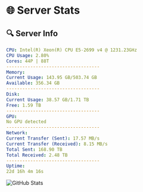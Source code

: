 # 🌐 Server Stats
## 🔍 Server Info
```yaml
CPU: Intel(R) Xeon(R) CPU E5-2699 v4 @ 1231.23GHz
CPU Usage: 2.80%
Cores: 44P | 88T
-----------------------------------
Memory:
Current Usage: 143.95 GB/503.74 GB
Available: 356.34 GB
-----------------------------------
Disk:
Current Usage: 38.57 GB/1.71 TB
Free: 1.59 TB
-----------------------------------
GPU:
No GPU detected
-----------------------------------
Network:
Current Transfer (Sent): 17.57 MB/s
Current Transfer (Received): 8.15 MB/s
Total Sent: 168.90 TB
Total Received: 2.48 TB
-----------------------------------
Uptime:
22d 16h 4m 16s
```
![GitHub Stats](https://img.shields.io/badge/Updated-2025-03-02_14:47:34-blue)